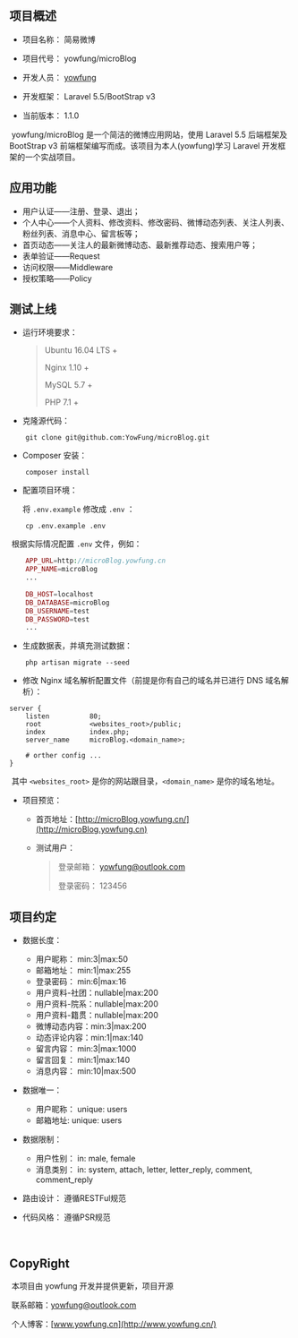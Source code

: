 ## 项目概述

- 项目名称： 简易微博

- 项目代号： yowfung/microBlog

- 开发人员： [yowfung](https://github.com/YowFung/)

- 开发框架： Laravel 5.5/BootStrap v3

- 当前版本： 1.1.0




​	yowfung/microBlog 是一个简洁的微博应用网站，使用 Laravel 5.5 后端框架及 BootStrap v3 前端框架编写而成。该项目为本人(yowfung)学习 Laravel 开发框架的一个实战项目。



## 应用功能

- 用户认证——注册、登录、退出；
- 个人中心——个人资料、修改资料、修改密码、微博动态列表、关注人列表、粉丝列表、消息中心、留言板等；
- 首页动态——关注人的最新微博动态、最新推荐动态、搜索用户等；
- 表单验证——Request
- 访问权限——Middleware
- 授权策略——Policy




## 测试上线

- 运行环境要求： 

    > Ubuntu 16.04 LTS +
    >
    > Nginx 1.10 +
    >
    > MySQL 5.7 +
    >
    > PHP 7.1 +

- 克隆源代码：
```shell
    git clone git@github.com:YowFung/microBlog.git
```

- Composer 安装：
```shell
    composer install
```

- 配置项目环境：

    将 `.env.example` 修改成 `.env` ：
```shell
    cp .env.example .env
```

​	根据实际情况配置 `.env` 文件，例如：

```php
    APP_URL=http://microBlog.yowfung.cn
    APP_NAME=microBlog
    ...
      
    DB_HOST=localhost
    DB_DATABASE=microBlog
    DB_USERNAME=test
    DB_PASSWORD=test
    ...
```

- 生成数据表，并填充测试数据：
```shell
    php artisan migrate --seed
```

- 修改 Nginx 域名解析配置文件（前提是你有自己的域名并已进行 DNS 域名解析）：
```nginx
server {
    listen          80;
    root            <websites_root>/public;
    index           index.php;
    server_name     microBlog.<domain_name>;
    
    # orther config ...
}
```
​	 其中 `<websites_root>` 是你的网站跟目录，`<domain_name>` 是你的域名地址。


- 项目预览：
    - 首页地址：[http://microBlog.yowfung.cn/](http://microBlog.yowfung.cn)
    - 测试用户：

        > 登录邮箱： yowfung@outlook.com
        >
        > 登录密码： 123456




## 项目约定

- 数据长度：
    - 用户昵称： min:3|max:50
    - 邮箱地址： min:1|max:255
    - 登录密码： min:6|max:16
    - 用户资料-社团：nullable|max:200
    - 用户资料-院系：nullable|max:200
    - 用户资料-籍贯：nullable|max:200
    - 微博动态内容：min:3|max:200
    - 动态评论内容：min:1|max:140
    - 留言内容： min:3|max:1000
    - 留言回复： min:1|max:140
    - 消息内容： min:10|max:500

- 数据唯一：
    - 用户昵称： unique: users
    - 邮箱地址: unique: users

- 数据限制：
    - 用户性别： in: male, female
    - 消息类别： in: system, attach, letter, letter_reply, comment, comment_reply

- 路由设计：
    遵循RESTFul规范

- 代码风格：
    遵循PSR规范

    ​
## CopyRight

​	本项目由 yowfung 开发并提供更新，项目开源

​	联系邮箱：[yowfung@outlook.com](mailto:yowfung@outlook.com)

​	个人博客：[www.yowfung.cn](http://www.yowfung.cn/)
​    